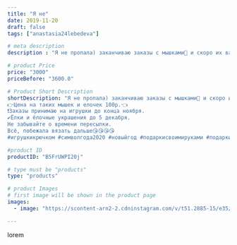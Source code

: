 ```yaml
---
title: "Я не"
date: 2019-11-20
draft: false
tags: ["anastasia24lebedeva"]

# meta description
description : "Я не пропала) заканчиваю заказы с мышками💪 и скоро их вам всех покажу) 😉 а ещё в продаже появились вот такие ёлочки подвески. Их можно использовать как елочную "

# product Price
price: "3000"
priceBefore: "3600.0"

# Product Short Description
shortDescription: "Я не пропала) заканчиваю заказы с мышками💪 и скоро их вам всех покажу) 😉 а ещё в продаже появились вот такие ёлочки подвески. Их можно использовать как елочную игрушку или брелок. Скоро их тоже покажу во всей красе🤩🤩🤩
👉Цена на таких мышек и елочек 100р.👈
❗Заказы принимаю на игрушки до конца ноября.
✔️Ёлки и ёлочные украшения до 5 декабря. 
Не забывайте о времени пересылки.
Всё, побежала вязать дальше😘😘😘😘
#игрушкикрючком #символгода2020 #новыйгод #подаркисвоимируками #подарки #ручнаяработа #плюшики #пряжа #елочныеигрушки #украситьелку #детям"

#product ID
productID: "B5FrUWPI20j"

# type must be "products"
type: "products"

# product Images
# first image will be shown in the product page
images:
  - image: "https://scontent-arn2-2.cdninstagram.com/v/t51.2885-15/e35/72182087_438459290192309_7592454307430922225_n.jpg?se=7&tp=1&_nc_ht=scontent-arn2-2.cdninstagram.com&_nc_cat=105&_nc_ohc=1JNEdwqdaN4AX9jPkre&ccb=7-4&oh=33541c6a8a81ebea6535aca89a5b814b&oe=608422B1&ig_cache_key=MjE4MTM0MDEwODc5NjY4NTYwMw%3D%3D.2-ccb7-4"

---
```

lorem
